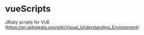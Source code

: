 # vueScripts
JRuby scripts for VUE (https://en.wikipedia.org/wiki/Visual_Understanding_Environment)
